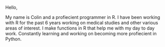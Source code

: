 Hello,

My name is Colin and a profiecient programmer in R. I have been working with R for the past 6 years working on medical studies and other various areas of interest. 
I make functions in R that help me with my day to day work. Constantly learning and working on becoming more profiecient in Python.

